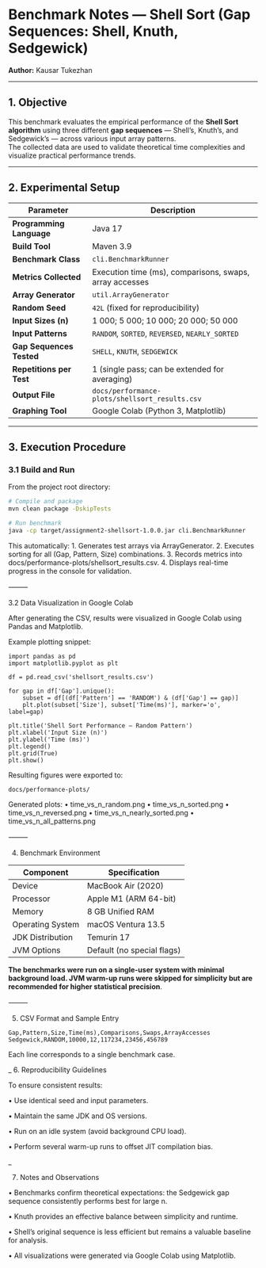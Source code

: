 # Benchmark Notes — Shell Sort (Gap Sequences: Shell, Knuth, Sedgewick)

**Author:** Kausar Tukezhan  

---

## 1. Objective
This benchmark evaluates the empirical performance of the **Shell Sort algorithm** using three different **gap sequences** — Shell’s, Knuth’s, and Sedgewick’s — across various input array patterns.  
The collected data are used to validate theoretical time complexities and visualize practical performance trends.

---

## 2. Experimental Setup

| Parameter | Description |
|------------|-------------|
| **Programming Language** | Java 17 |
| **Build Tool** | Maven 3.9 |
| **Benchmark Class** | `cli.BenchmarkRunner` |
| **Metrics Collected** | Execution time (ms), comparisons, swaps, array accesses |
| **Array Generator** | `util.ArrayGenerator` |
| **Random Seed** | `42L` (fixed for reproducibility) |
| **Input Sizes (n)** | 1 000; 5 000; 10 000; 20 000; 50 000 |
| **Input Patterns** | `RANDOM`, `SORTED`, `REVERSED`, `NEARLY_SORTED` |
| **Gap Sequences Tested** | `SHELL`, `KNUTH`, `SEDGEWICK` |
| **Repetitions per Test** | 1 (single pass; can be extended for averaging) |
| **Output File** | `docs/performance-plots/shellsort_results.csv` |
| **Graphing Tool** | Google Colab (Python 3, Matplotlib) |

---

## 3. Execution Procedure

### 3.1 Build and Run
From the project root directory:

```bash
# Compile and package
mvn clean package -DskipTests

# Run benchmark
java -cp target/assignment2-shellsort-1.0.0.jar cli.BenchmarkRunner
```
This automatically:
	1.	Generates test arrays via ArrayGenerator.
	2.	Executes sorting for all (Gap, Pattern, Size) combinations.
	3.	Records metrics into docs/performance-plots/shellsort_results.csv.
	4.	Displays real-time progress in the console for validation.

⸻

3.2 Data Visualization in Google Colab

After generating the CSV, results were visualized in Google Colab using Pandas and Matplotlib.

Example plotting snippet:
```
import pandas as pd
import matplotlib.pyplot as plt

df = pd.read_csv('shellsort_results.csv')

for gap in df['Gap'].unique():
    subset = df[(df['Pattern'] == 'RANDOM') & (df['Gap'] == gap)]
    plt.plot(subset['Size'], subset['Time(ms)'], marker='o', label=gap)

plt.title('Shell Sort Performance — Random Pattern')
plt.xlabel('Input Size (n)')
plt.ylabel('Time (ms)')
plt.legend()
plt.grid(True)
plt.show()
```
Resulting figures were exported to:
```
docs/performance-plots/
```
Generated plots:
	•	time_vs_n_random.png
	•	time_vs_n_sorted.png
	•	time_vs_n_reversed.png
	•	time_vs_n_nearly_sorted.png
	•	time_vs_n_all_patterns.png

⸻

4. Benchmark Environment

| **Component**        | **Specification**         |
|-----------------------|---------------------------|
| Device               | MacBook Air (2020)        |
| Processor            | Apple M1 (ARM 64-bit)     |
| Memory               | 8 GB Unified RAM          |
| Operating System     | macOS Ventura 13.5        |
| JDK Distribution     | Temurin 17                |
| JVM Options          | Default (no special flags) |

**The benchmarks were run on a single-user system with minimal background load.
JVM warm-up runs were skipped for simplicity but are recommended for higher statistical precision**.

⸻

5. CSV Format and Sample Entry
```
Gap,Pattern,Size,Time(ms),Comparisons,Swaps,ArrayAccesses
Sedgewick,RANDOM,10000,12,117234,23456,456789
```
Each line corresponds to a single benchmark case.

_
6. Reproducibility Guidelines

To ensure consistent results:
	
•	Use identical seed and input parameters.
	
•	Maintain the same JDK and OS versions.
	
•	Run on an idle system (avoid background CPU load).
	
•	Perform several warm-up runs to offset JIT compilation bias.

_

7. Notes and Observations
	
•	Benchmarks confirm theoretical expectations: the Sedgewick gap sequence consistently performs best for large n.
	
•	Knuth provides an effective balance between simplicity and runtime.
	
•	Shell’s original sequence is less efficient but remains a valuable baseline for analysis.
	
•	All visualizations were generated via Google Colab using Matplotlib.
